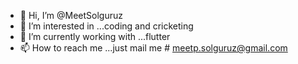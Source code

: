- 👋 Hi, I’m @MeetSolguruz
- 👀 I’m interested in ...coding and cricketing
- 🌱 I’m currently working with ...flutter
- 📫 How to reach me ...just mail me # meetp.solguruz@gmail.com

<!---
MeetSolguruz/MeetSolguruz is a ✨ special ✨ repository because its `README.md` (this file) appears on your GitHub profile.
You can click the Preview link to take a look at your changes.
--->
